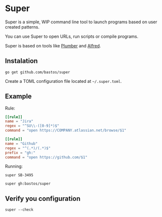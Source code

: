# Super

Super is a simple, WIP command line tool to launch programs based on user created patterns.

You can use Super to open URLs, run scripts or compile programs.

Super is based on tools like [Plumber](http://en.wikipedia.org/wiki/Plumber_%28program%29) and [Alfred](http://www.alfredapp.com/).

## Instalation

```go get github.com/bastos/super```

Create a TOML configuration file located at ```~/.super.toml```.

## Example

Rule:

```toml
[[rule]]
name = "Jira"
regex = "^SU\\-([0-9]*)$"
command = "open https://COMPANY.atlassian.net/browse/$1"

[[rule]]
name = "Github"
regex = "^(.*)/(.*)$"
prefix = "gh:"
command = "open https://github.com/$1"
```

Running:

```super SB-3495```

```super gh:bastos/super```

## Verify you configuration

```super --check```
